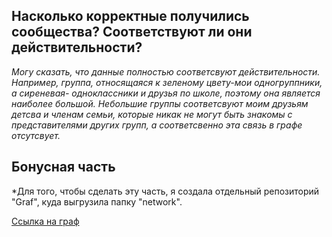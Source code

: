 
 ## Насколько корректные получились сообщества? Соответствуют ли они действительности? 
 *Могу сказать, что данные полностью соответсвуют действительности. Например, группа, относящаяся к зеленому цвету-мои одногруппники, а сиреневая- одноклассники и друзья по школе, поэтому она является наиболее большой. Небольшие группы соответсвуют моим друзьям детсва и членам семьи, которые никак не могут быть знакомы с представителями других групп, а соответсвенно эта связь в графе отсутсвует.*

 ## Бонусная часть
 *Для того, чтобы сделать эту часть, я создала отдельный репозиторий "Graf", куда выгрузила папку "network".
 
[Ссылка на граф]( https://msidelnikova.github.io/Graf/)
